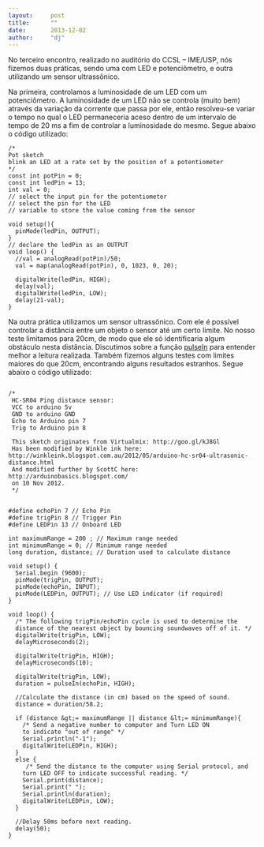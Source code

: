 ```yaml
---
layout:     post
title:      ""
date:       2013-12-02
author:     "dj"
---
```

No terceiro encontro, realizado no auditório do CCSL – IME/USP, nós fizemos duas práticas, sendo uma com LED e potenciômetro, e outra utilizando um sensor ultrassônico.

Na primeira, controlamos a luminosidade de um LED com um potenciômetro. A luminosidade de um LED não se controla (muito bem) através da variação da corrente que passa por ele, então resolveu-se variar o tempo no qual o LED permaneceria aceso dentro de um intervalo de tempo de 20 ms a fim de controlar a luminosidade do mesmo. Segue abaixo o código utilizado:

```
/*
Pot sketch
blink an LED at a rate set by the position of a potentiometer
*/
const int potPin = 0;
const int ledPin = 13;
int val = 0;
// select the input pin for the potentiometer
// select the pin for the LED
// variable to store the value coming from the sensor

void setup(){
  pinMode(ledPin, OUTPUT);
}
// declare the ledPin as an OUTPUT
void loop() {
  //val = analogRead(potPin)/50;
  val = map(analogRead(potPin), 0, 1023, 0, 20);

  digitalWrite(ledPin, HIGH);
  delay(val);
  digitalWrite(ledPin, LOW);
  delay(21-val);
}
```

Na outra prática utilizamos um sensor ultrassônico. Com ele é possível controlar a distância entre um objeto o sensor até um certo limite. No nosso teste limitamos para 20cm, de modo que ele só identificaria algum obstáculo nesta distância. Discutimos sobre a função [pulseIn](http://arduino.cc/en/Reference/pulseIn) para entender melhor a leitura realizada. Também fizemos alguns testes com limites maiores do que 20cm, encontrando alguns resultados estranhos. Segue abaixo o código utilizado:

```

/*
 HC-SR04 Ping distance sensor:
 VCC to arduino 5v 
 GND to arduino GND
 Echo to Arduino pin 7 
 Trig to Arduino pin 8
 
 This sketch originates from Virtualmix: http://goo.gl/kJ8Gl
 Has been modified by Winkle ink here: http://winkleink.blogspot.com.au/2012/05/arduino-hc-sr04-ultrasonic-distance.html
 And modified further by ScottC here: http://arduinobasics.blogspot.com/
 on 10 Nov 2012.
 */


#define echoPin 7 // Echo Pin
#define trigPin 8 // Trigger Pin
#define LEDPin 13 // Onboard LED

int maximumRange = 200 ; // Maximum range needed
int minimumRange = 0; // Minimum range needed
long duration, distance; // Duration used to calculate distance

void setup() {
  Serial.begin (9600);
  pinMode(trigPin, OUTPUT);
  pinMode(echoPin, INPUT);
  pinMode(LEDPin, OUTPUT); // Use LED indicator (if required)
}

void loop() {
  /* The following trigPin/echoPin cycle is used to determine the
  distance of the nearest object by bouncing soundwaves off of it. */ 
  digitalWrite(trigPin, LOW); 
  delayMicroseconds(2); 

  digitalWrite(trigPin, HIGH);
  delayMicroseconds(10); 
 
  digitalWrite(trigPin, LOW);
  duration = pulseIn(echoPin, HIGH);
 
  //Calculate the distance (in cm) based on the speed of sound.
  distance = duration/58.2;
 
  if (distance &gt;= maximumRange || distance &lt;= minimumRange){
    /* Send a negative number to computer and Turn LED ON 
    to indicate "out of range" */
    Serial.println("-1");
    digitalWrite(LEDPin, HIGH); 
  }
  else {
     /* Send the distance to the computer using Serial protocol, and
    turn LED OFF to indicate successful reading. */
    Serial.print(distance);
    Serial.print(" ");
    Serial.println(duration);
    digitalWrite(LEDPin, LOW); 
  }
  
  //Delay 50ms before next reading.
  delay(50);
}
```
